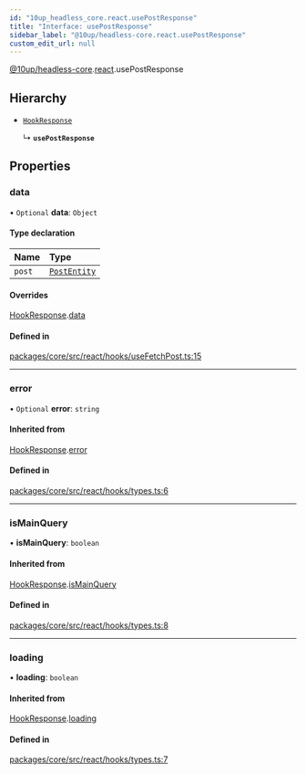 ```yaml
---
id: "10up_headless_core.react.usePostResponse"
title: "Interface: usePostResponse"
sidebar_label: "@10up/headless-core.react.usePostResponse"
custom_edit_url: null
---
```


[@10up/headless-core](../modules/10up_headless_core.md).[react](../namespaces/10up_headless_core.react.md).usePostResponse

## Hierarchy

- [`HookResponse`](10up_headless_core.react.HookResponse.md)

  ↳ **`usePostResponse`**

## Properties

### data

• `Optional` **data**: `Object`

#### Type declaration

| Name | Type |
| :------ | :------ |
| `post` | [`PostEntity`](10up_headless_core.PostEntity.md) |

#### Overrides

[HookResponse](10up_headless_core.react.HookResponse.md).[data](10up_headless_core.react.HookResponse.md#data)

#### Defined in

[packages/core/src/react/hooks/useFetchPost.ts:15](https://github.com/10up/headless/blob/2a6e2a0/packages/core/src/react/hooks/useFetchPost.ts#L15)

___

### error

• `Optional` **error**: `string`

#### Inherited from

[HookResponse](10up_headless_core.react.HookResponse.md).[error](10up_headless_core.react.HookResponse.md#error)

#### Defined in

[packages/core/src/react/hooks/types.ts:6](https://github.com/10up/headless/blob/2a6e2a0/packages/core/src/react/hooks/types.ts#L6)

___

### isMainQuery

• **isMainQuery**: `boolean`

#### Inherited from

[HookResponse](10up_headless_core.react.HookResponse.md).[isMainQuery](10up_headless_core.react.HookResponse.md#ismainquery)

#### Defined in

[packages/core/src/react/hooks/types.ts:8](https://github.com/10up/headless/blob/2a6e2a0/packages/core/src/react/hooks/types.ts#L8)

___

### loading

• **loading**: `boolean`

#### Inherited from

[HookResponse](10up_headless_core.react.HookResponse.md).[loading](10up_headless_core.react.HookResponse.md#loading)

#### Defined in

[packages/core/src/react/hooks/types.ts:7](https://github.com/10up/headless/blob/2a6e2a0/packages/core/src/react/hooks/types.ts#L7)
